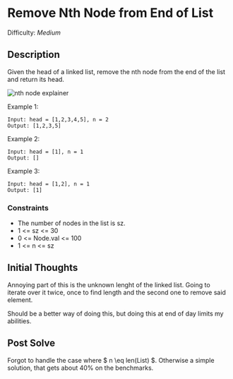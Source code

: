 # Remove Nth Node from End of List

Difficulty: *Medium*

## Description

Given the head of a linked list, remove the nth node from the end of the list and return its head.

![nth node explainer](/leet/img/nth_node.jpg)

Example 1:

```text
Input: head = [1,2,3,4,5], n = 2
Output: [1,2,3,5]
```

Example 2:

```text
Input: head = [1], n = 1
Output: []
```

Example 3:

```text
Input: head = [1,2], n = 1
Output: [1]
```

### Constraints

- The number of nodes in the list is sz.
- 1 <= sz <= 30
- 0 <= Node.val <= 100
- 1 <= n <= sz

## Initial Thoughts

Annoying part of this is the unknown lenght of the linked list. Going to iterate over it twice, once to find length and the second one to remove said element.

Should be a better way of doing this, but doing this at end of day limits my abilities.

## Post Solve

Forgot to handle the case where $ n \eq len(List) $. Otherwise a simple solution, that gets about 40% on the benchmarks.
